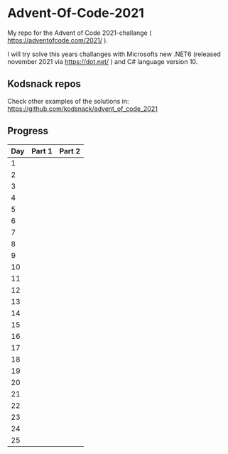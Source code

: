 # Advent-Of-Code-2021
My repo for the Advent of Code 2021-challange ( https://adventofcode.com/2021/ ). 

I will try solve this years challanges with Microsofts new .NET6 (released november 2021 via https://dot.net/ ) and C# language version 10.

## Kodsnack repos
Check other examples of the solutions in: https://github.com/kodsnack/advent_of_code_2021

## Progress

| Day | Part 1 | Part 2 |
| --- | --- | --- |
|  1  |  |  |
|  2  |  |  |
|  3  |  |  |
|  4  |  |  |
|  5  |  |  |
|  6  |  |  |
|  7  |  |  |
|  8  |  |  |
|  9  |  |  |
|  10  |  |  |
|  11  |  |  |
|  12  |  |  |
|  13  |  |  |
|  14  |  |  |
|  15  |  |  |
|  16  |  |  |
|  17  |  |  |
|  18  |  |  |
|  19  |  |  |
|  20  |  |  |
|  21  |  |  |
|  22  |  |  |
|  23  |  |  |
|  24  |  |  |
|  25  |  |  |